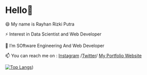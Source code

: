 # Hello👋

😄 My name is Rayhan Rizki Putra

⚡ Interest in Data Scientist and Web Developer

🌱 I’m SOftware Engineering And Web Developer

📫 You can reach me on :  [Instagram](https://www.instagram.com/spcyl_/) /[Twitter](https://twitter.com/Rayhan26901596)/ [My Portfolio Website](https://rayhan-01.netlify.app/)


[![Top Langs](https://github-readme-stats.vercel.app/api/top-langs/?username=Ryhann&layout=compact&theme=react)](https://github.com/Ryhann))
